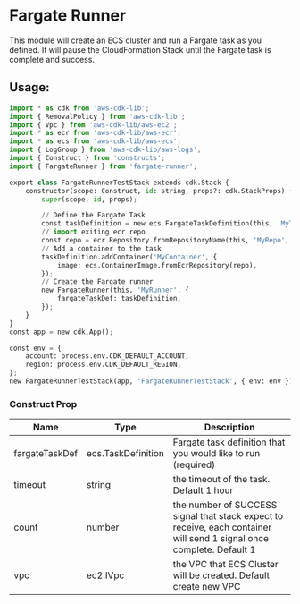 # Fargate Runner

This module will create an ECS cluster and run a Fargate task as you defined. It will pause the CloudFormation Stack until the Fargate task is complete and success.

## Usage:

```python
import * as cdk from 'aws-cdk-lib';
import { RemovalPolicy } from 'aws-cdk-lib';
import { Vpc } from 'aws-cdk-lib/aws-ec2';
import * as ecr from 'aws-cdk-lib/aws-ecr';
import * as ecs from 'aws-cdk-lib/aws-ecs';
import { LogGroup } from 'aws-cdk-lib/aws-logs';
import { Construct } from 'constructs';
import { FargateRunner } from 'fargate-runner';

export class FargateRunnerTestStack extends cdk.Stack {
    constructor(scope: Construct, id: string, props?: cdk.StackProps) {
        super(scope, id, props);

        // Define the Fargate Task
        const taskDefinition = new ecs.FargateTaskDefinition(this, 'MyTask', {});
        // import exiting ecr repo
        const repo = ecr.Repository.fromRepositoryName(this, 'MyRepo', 'RepoName');
        // Add a container to the task
        taskDefinition.addContainer('MyContainer', {
            image: ecs.ContainerImage.fromEcrRepository(repo),
        });
        // Create the Fargate runner
        new FargateRunner(this, 'MyRunner', {
            fargateTaskDef: taskDefinition,
        });
    }
}
const app = new cdk.App();

const env = {
    account: process.env.CDK_DEFAULT_ACCOUNT,
    region: process.env.CDK_DEFAULT_REGION,
};
new FargateRunnerTestStack(app, 'FargateRunnerTestStack', { env: env });
```

### Construct Prop

| Name     | Type      | Description           |
|----------|-----------|-----------------------|
| fargateTaskDef    | ecs.TaskDefinition     | Fargate task definition that you would like to run (required) |
| timeout    | string     | the timeout of the task. Default 1 hour  |
| count    | number     | the number of SUCCESS signal that stack expect to receive, each container will send 1 signal once complete. Default 1  |
|vpc|ec2.IVpc|the VPC that ECS Cluster will be created. Default create new VPC|

